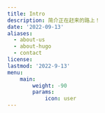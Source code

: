 ```yaml
---
title: Intro
description: 简介正在赶来的路上！
date: '2022-09-13'
aliases:
  - about-us
  - about-hugo
  - contact
license: 
lastmod: '2022-9-13'
menu:
    main: 
        weight: -90
        params:
            icon: user
---
```



